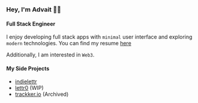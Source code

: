 ### Hey, I'm Advait 👋🏻 
#### Full Stack Engineer

I enjoy developing full stack apps with `minimal` user interface and exploring `modern` technologies.
You can find my resume [here](https://astro-dev.tech)

Additionally, I am interested in `Web3`.


#### My Side Projects
- [indielettr](https://indielettr.com/)
- [lettr0](https://lettr0.me/) (WIP)
- [trackker.io](https://trackker-io.vercel.app/) (Archived)
